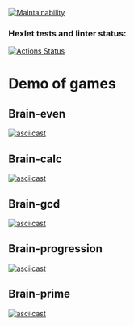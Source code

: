 [![Maintainability](https://api.codeclimate.com/v1/badges/6971dcabf7b983260d5f/maintainability)](https://codeclimate.com/github/vivikkk/frontend-project-44/maintainability)

### Hexlet tests and linter status:

[![Actions Status](https://github.com/vivikkk/frontend-project-44/workflows/hexlet-check/badge.svg)](https://github.com/vivikkk/frontend-project-44/actions)

# Demo of games

## Brain-even

[![asciicast](https://asciinema.org/a/Jma7IXWbqTZPJzZBeeZudBcl6.svg)](https://asciinema.org/a/Jma7IXWbqTZPJzZBeeZudBcl6)

## Brain-calc

[![asciicast](https://asciinema.org/a/76aouU5u7ZlQALfjIy0fEcwLb.svg)](https://asciinema.org/a/76aouU5u7ZlQALfjIy0fEcwLb)

## Brain-gcd

[![asciicast](https://asciinema.org/a/Cebw1j92u3WPqRX0vmGNxEJaE.svg)](https://asciinema.org/a/Cebw1j92u3WPqRX0vmGNxEJaE)

## Brain-progression

[![asciicast](https://asciinema.org/a/WChaNsCj7LZiKRtt0LFqnkBhF.svg)](https://asciinema.org/a/WChaNsCj7LZiKRtt0LFqnkBhF)

## Brain-prime

[![asciicast](https://asciinema.org/a/1xNftDVmLxy8gyasyg3kff8y8.svg)](https://asciinema.org/a/1xNftDVmLxy8gyasyg3kff8y8)
